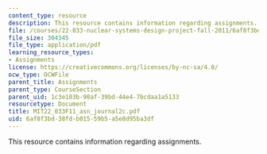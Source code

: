 ```yaml
---
content_type: resource
description: This resource contains information regarding assignments.
file: /courses/22-033-nuclear-systems-design-project-fall-2011/6af8f3bd38fdb01559b5a5e8d95ba3df_MIT22_033F11_asn_journal2c.pdf
file_size: 304345
file_type: application/pdf
learning_resource_types:
- Assignments
license: https://creativecommons.org/licenses/by-nc-sa/4.0/
ocw_type: OCWFile
parent_title: Assignments
parent_type: CourseSection
parent_uid: 1c3e103b-90af-39bd-44e4-7bcdaa1a5133
resourcetype: Document
title: MIT22_033F11_asn_journal2c.pdf
uid: 6af8f3bd-38fd-b015-59b5-a5e8d95ba3df
---
```

This resource contains information regarding assignments.